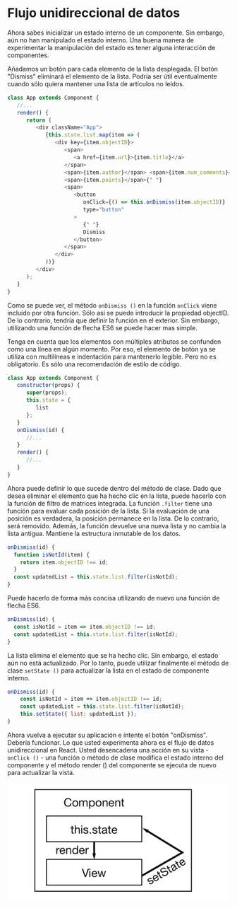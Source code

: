 # Flujo unidireccional de datos

Ahora sabes inicializar un estado interno de un componente. Sin embargo, aún no han manipulado el estado interno.  Una buena manera de experimentar la manipulación del estado es tener alguna interacción de componentes.

Añadamos un botón para cada elemento de la lista desplegada. El botón "Dismiss" eliminará el elemento de la lista. Podría ser útil eventualmente cuando sólo quiera mantener una lista de artículos no leídos.

```js
class App extends Component {
   //...
   render() {
      return (
         <div className="App">
            {this.state.list.map(item => (
               <div key={item.objectID}>
                  <span>
                     <a href={item.url}>{item.title}</a>
                  </span>
                  <span>{item.author}</span> <span>{item.num_comments}</span>{" "}
                  <span>{item.points}</span>{" "}
                  <span>
                     <button
                        onClick={() => this.onDismiss(item.objectID)}
                        type="button"
                     >
                        {" "}
                        Dismiss
                     </button>
                  </span>
               </div>
            ))}
         </div>
      );
   }
}
```

Como se puede ver, el método `onDismiss ()` en la función `onClick` viene incluido por otra función. Sólo así se puede introducir la propiedad objectID. De lo contrario, tendría que definir la función en el exterior. Sin embargo, utilizando una función de flecha ES6 se puede hacer mas simple.

Tenga en cuenta que los elementos con múltiples atributos se confunden como una línea en algún momento. Por eso, el elemento de botón ya se utiliza con multilíneas e indentación para mantenerlo legible. Pero no es obligatorio. Es sólo una recomendación de estilo de código.


```js
class App extends Component {
   constructor(props) {
      super(props);
      this.state = {
         list
      };
   }
   onDismiss(id) {
      //...
   }
   render() {
      //...
   }
}
```
Ahora puede definir lo que sucede dentro del método de clase. Dado que desea eliminar el elemento que ha hecho clic en la lista, puede hacerlo con la función de filtro de matrices integrada. La función `.filter` tiene una función para evaluar cada posición de la lista. Si la evaluación de una posición es verdadera, la posición permanece en la lista. De lo contrario, será removido. Además, la función devuelve una nueva lista y no cambia la lista antigua. Mantiene la estructura inmutable de los datos.

```js
onDismiss(id) {
  function isNotId(item) {
    return item.objectID !== id;
  }
  const updatedList = this.state.list.filter(isNotId);
}
```
Puede hacerlo de forma más concisa utilizando de nuevo una función de flecha ES6.

```js
onDismiss(id) {
  const isNotId = item => item.objectID !== id;
  const updatedList = this.state.list.filter(isNotId);
}
```

La lista elimina el elemento que se ha hecho clic. Sin embargo, el estado aún no está actualizado. Por lo tanto, puede utilizar finalmente el método de clase `setState ()` para actualizar la lista en el estado de componente interno.

```js
onDismiss(id) {
    const isNotId = item => item.objectID !== id;
    const updatedList = this.state.list.filter(isNotId); 
    this.setState({ list: updatedList });
}
```
Ahora vuelva a ejecutar su aplicación e intente el botón "onDismiss". Debería funcionar. Lo que usted experimenta ahora es el flujo de datos unidireccional en React. Usted desencadena una acción en su vista - `onClick ()` - una función o método de clase modifica el estado interno del componente y el método render () del componente se ejecuta de nuevo para actualizar la vista.

![data-flo](media/data-flow.png)

